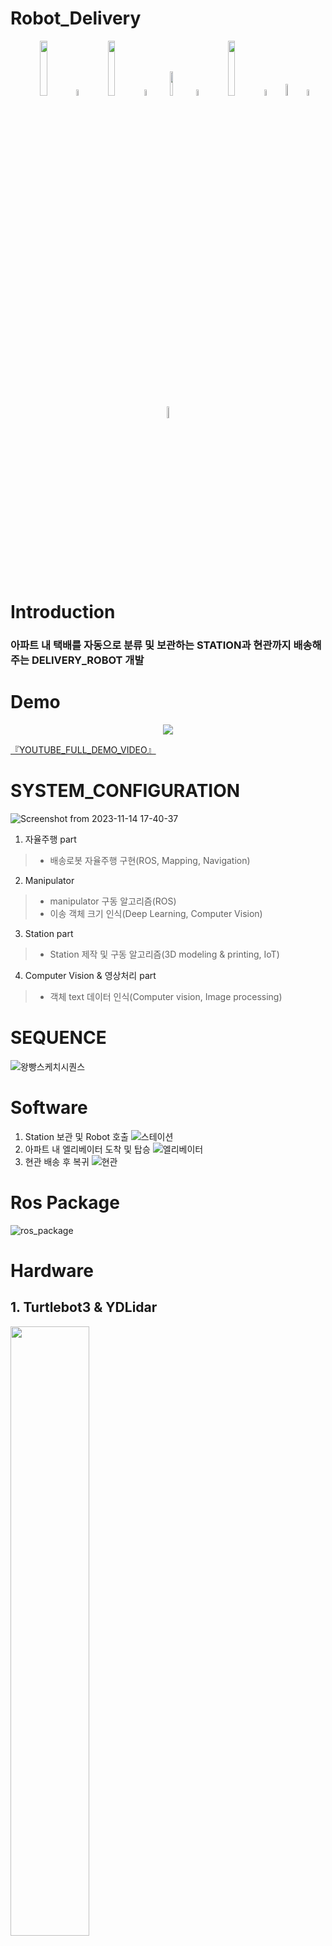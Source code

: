 Robot_Delivery
=========

<div align="center">
  <a>
    <img src="https://github.com/addinedu-ros-2nd/robot-repo-1/assets/132206474/c5d1ed7c-905f-48e6-a4e4-0cad3d4f0f35" width="15%" /></a> 
  <img src="https://github.com/ultralytics/assets/raw/main/social/logo-transparent.png" width="5%" alt="" />

  <a>
    <img src="https://github.com/addinedu-ros-2nd/robot-repo-1/assets/132206474/a8c8ff1d-4b09-4ee2-997a-39cebda308e8" width="15%" /></a> 
  <img src="https://github.com/ultralytics/assets/raw/main/social/logo-transparent.png" width="5%" alt="" />

  <a>
    <img src="https://github.com/addinedu-ros-2nd/robot-repo-1/assets/132206474/7ba7d2a7-7181-4a1b-951f-4657235dc992" width="10%" /></a>
  <img src="https://github.com/ultralytics/assets/raw/main/social/logo-transparent.png" width="5%" alt="" />
  
  <a>
    <img src="https://github.com/addinedu-ros-2nd/robot-repo-1/assets/132206474/5f791e00-8687-4b88-ae2a-63cf7c4d0fa8" width="15%" /></a> 
  <img src="https://github.com/ultralytics/assets/raw/main/social/logo-transparent.png" width="5%" alt="" />

  <a>
    <img src="https://github.com/addinedu-ros-2nd/robot-repo-1/assets/132206474/31c6515f-a85c-4e3b-bfeb-5d5ee8533792" width="7%" /></a> 
  <img src="https://github.com/ultralytics/assets/raw/main/social/logo-transparent.png" width="5%" alt="" />
  
  <a>
    <img src="https://github.com/ultralytics/yolov5/releases/download/v1.0/logo-docker-small.png" width="7%" /></a>

</div>

Introduction
=========
### 아파트 내 택배를 자동으로 분류 및 보관하는 STATION과 현관까지 배송해주는 DELIVERY_ROBOT 개발
# Demo
<div align="center">
  <img src="demo.gif"/>
</div>

[『YOUTUBE_FULL_DEMO_VIDEO』](https://www.youtube.com/watch?v=yonJqRplI4o)

# SYSTEM_CONFIGURATION
![Screenshot from 2023-11-14 17-40-37](https://github.com/addinedu-ros-2nd/robot-repo-1/assets/132206474/c881aef8-e224-4ff2-b445-d4ea391d142d)
1. 자율주행 part
> * 배송로봇 자율주행 구현(ROS, Mapping, Navigation)
2. Manipulator
> * manipulator 구동 알고리즘(ROS)
> * 이송 객체 크기 인식(Deep Learning, Computer Vision)
3. Station part
> * Station 제작 및 구동 알고리즘(3D modeling & printing, IoT)
4. Computer Vision & 영상처리 part
> * 객체 text 데이터 인식(Computer vision, Image processing)

# SEQUENCE
![왕빵스케치시퀀스](https://github.com/addinedu-ros-2nd/robot-repo-1/assets/132206474/1c8ca792-1681-4096-b700-53bde99febdb)

# Software
1. Station 보관 및 Robot 호출
![스테이션](https://github.com/addinedu-ros-2nd/robot-repo-1/assets/132206474/12d164d9-4c28-4b72-8314-7c2df1d446bc)
2. 아파트 내 엘리베이터 도착 및 탑승
![엘리베이터](https://github.com/addinedu-ros-2nd/robot-repo-1/assets/132206474/595b23e2-877f-4102-b54b-fe6e8f4648d6)
3. 현관 배송 후 복귀
![현관](https://github.com/addinedu-ros-2nd/robot-repo-1/assets/132206474/71e1c026-94a1-4638-b2f9-c92e83e073fc)
# Ros Package
![ros_package](https://github.com/addinedu-ros-2nd/robot-repo-1/assets/132206474/3e7ac35c-5b86-4f85-abc6-e2ebe4641b74)

# Hardware

## 1. Turtlebot3 & YDLidar
  <a>
    <img src="https://github.com/addinedu-ros-2nd/robot-repo-1/assets/132206474/2989c886-dfb2-4f39-9778-3609b2a39f12" width="50%" /></a> 


* Referance: [Turtlebot3_e-Maniual](https://emanual.robotis.com/docs/en/platform/turtlebot3/overview/)
### Excute Code
* PC
```
ros2 launch turtlebot3_navigation2 navigation2.launch.py
```
```
ros2 run navigation my_nav
```
* Raseberry Pi
```
ros2 launch turtlebot3_bringup robot.launch.py
```

## 2. Manipulator
  <a>
    <img src="https://github.com/addinedu-ros-2nd/robot-repo-1/assets/132206474/3eee941e-9710-4f08-aad8-51482dca98db" width="50%" /></a> 


* Referance: [OpenMANIPULATOR-X_e-Maniual](https://emanual.robotis.com/docs/en/platform/openmanipulator_x/overview/)
### Excute Code
* PC
```
ros2 run test_package real_sub
```
* Raseberry Pi
```
ros2 launch open_manipulator_x_controller open_manipulator_x_controller.launch.py
```

## 3. Station
## 4. RealSense 
## 5. Server

